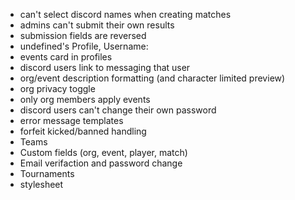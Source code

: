 - can't select discord names when creating matches
- admins can't submit their own results
- submission fields are reversed
- undefined's Profile, Username:
- events card in profiles
- discord users link to messaging that user
- org/event description formatting (and character limited preview)
- org privacy toggle
- only org members apply events
- discord users can't change their own password
- error message templates
- forfeit kicked/banned handling
- Teams
- Custom fields (org, event, player, match)
- Email verifaction and password change
- Tournaments
- stylesheet